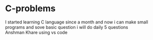 # C-problems
I started learning C language since a month and now i can make small programs and sove basic question i will do daily 5 questions
<br>
Anshman Khare
using vs code
